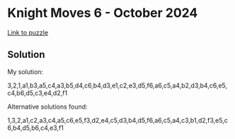 # Knight Moves 6 - October 2024 

[Link to puzzle](https://www.janestreet.com/puzzles/knight-moves-6-index/)

## Solution
My solution:

3,2,1,a1,b3,a5,c4,a3,b5,d4,c6,b4,d3,e1,c2,e3,d5,f6,a6,c5,a4,b2,d3,b4,c6,e5,c4,b6,d5,c3,e4,d2,f1

Alternative solutions found:

1,3,2,a1,c2,a3,c4,a5,c6,e5,f3,d2,e4,c5,d3,b4,d5,f6,a6,c5,a4,c3,b1,d2,f3,e5,c6,b4,d5,b6,c4,e3,f1